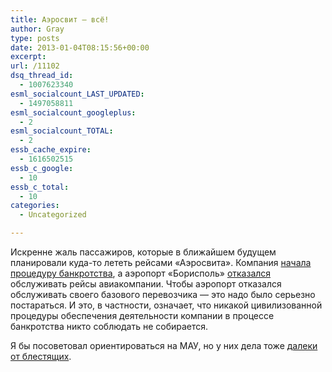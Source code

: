 ```yaml
---
title: Аэросвит — всё!
author: Gray
type: posts
date: 2013-01-04T08:15:56+00:00
excerpt:
url: /11102
dsq_thread_id:
  - 1007623340
esml_socialcount_LAST_UPDATED:
  - 1497058811
esml_socialcount_googleplus:
  - 2
esml_socialcount_TOTAL:
  - 2
essb_cache_expire:
  - 1616502515
essb_c_google:
  - 10
essb_c_total:
  - 10
categories:
  - Uncategorized

---
```








Искренне жаль пассажиров, которые в ближайшем будущем планировали куда-то лететь рейсами &#171;Аэросвита&#187;. Компания [начала процедуру банкротства][1], а аэропорт &#171;Борисполь&#187; [отказался][2] обслуживать рейсы авиакомпании. Чтобы аэропорт отказался обслуживать своего базового перевозчика — это надо было серьезно постараться. И это, в частности, означает, что никакой цивилизованной процедуры обеспечения деятельности компании в процессе банкротства никто соблюдать не собирается. 

Я бы посоветовал ориентироваться на МАУ, но у них дела тоже [далеки от блестящих][3]. 

 [1]: http://news.yandex.ua/yandsearch?cl4url=24tv.ua%2Fhome%2FshowSingleNews.do%3Fhozsud_nachal_proizvodstvo_po_delu_o_bankrotstve_aerosvita%26objectId%3D294274%26lang%3Dru&cat=0&lang=ru&lr=145
 [2]: http://korrespondent.net/business/companies/1462995-aeroport-borispol-otkazalsya-obsluzhivat-rejsy-aerosvita
 [3]: http://jets.ru/monitoring/2012/10/03/iata
